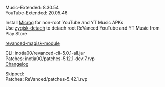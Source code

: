 Music-Extended: 8.30.54  
YouTube-Extended: 20.05.46  

Install [Microg](https://github.com/ReVanced/GmsCore/releases) for non-root YouTube and YT Music APKs  
Use [zygisk-detach](https://github.com/j-hc/zygisk-detach) to detach root ReVanced YouTube and YT Music from Play Store  

[revanced-magisk-module](https://github.com/j-hc/revanced-magisk-module)
  
CLI: inotia00/revanced-cli-5.0.1-all.jar  
Patches: inotia00/patches-5.12.1-dev.7.rvp  
[Changelog](https://github.com/inotia00/revanced-patches/releases/tag/v5.12.1-dev.7)  

Skipped:  
Patches: ReVanced/patches-5.42.1.rvp    
